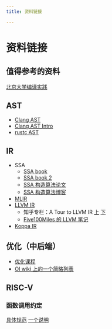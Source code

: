 ```yaml
---
title: 资料链接

---
```


# 资料链接

## 值得参考的资料

[北京大学编译实践](https://pku-minic.github.io/online-doc/)

## AST

- [Clang AST](https://clang.llvm.org/doxygen/classclang_1_1TranslationUnitDecl.html)
- [Clang AST Intro](https://llvm.org/devmtg/2013-04/klimek-slides.pdf)
- [rustc AST](https://doc.rust-lang.org/beta/nightly-rustc/rustc_ast/ast/index.html)

## IR

- SSA
  - [SSA book](pfalcon.github.io/ssabook/latest/)
  - [SSA book 2](https://link.springer.com/book/10.1007/978-3-030-80515-9)
  - [SSA 构造算法论文](https://link.springer.com/content/pdf/10.1007/978-3-642-37051-9_6.pdf)
  - [SSA 构造算法博客](https://roife.github.io/posts/braun2013/)
- [MLIR](https://mlir.llvm.org/docs/LangRef/)
- [LLVM IR](https://llvm.org/docs/MIRLangRef.html)
  - 知乎专栏：A Tour to LLVM IR
    [上](https://zhuanlan.zhihu.com/p/66793637)
    [下](https://zhuanlan.zhihu.com/p/66909226)
  - [Five100Miles 的 LLVM 笔记](https://www.cnblogs.com/Five100Miles/category/1438128.html)
- [Koppa IR](https://github.com/pku-minic/koopa)

## 优化（中后端）

- [优化课程](https://www.inf.ed.ac.uk/teaching/courses/copt/)
- [OI wiki 上的一个简略列表](https://oi-wiki.org/lang/optimizations/)

## RISC-V


### 函数调用约定

[具体规范](https://github.com/riscv-non-isa/riscv-elf-psabi-doc)
[一个说明](https://pku-minic.github.io/online-doc/#/lv8-func-n-global/func-def-n-call)